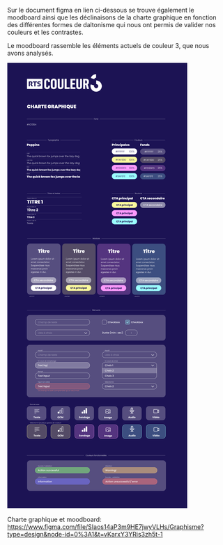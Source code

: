 
Sur le document figma en lien ci-dessous se trouve également le moodboard ainsi que les déclinaisons de la charte graphique en fonction des différentes formes de daltonisme qui nous ont permis de valider nos couleurs et les contrastes. 

Le moodboard rassemble les éléments actuels de couleur 3, que nous avons analysés. 


![Charte Graphique](Charte%20Graphique.jpg)

Charte graphique et moodboard:
https://www.figma.com/file/SIaos14aP3m9HE7jwyVLHs/Graphisme?type=design&node-id=0%3A1&t=vKarxY3YRis3zh5t-1

